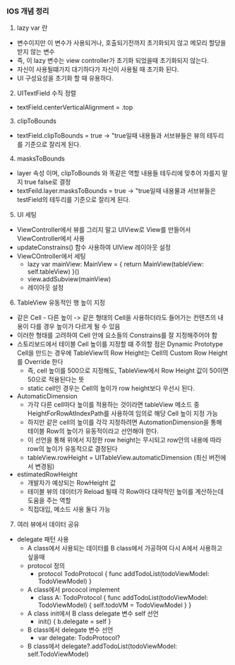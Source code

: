 ### IOS 개념 정리 
1. lazy var 란
+ 변수이지만 이 변수가 사용되거나, 호출되기전까지 초기화되지 않고 메모리 할당을 받지 않는 변수
+ 즉, 이 lazy 변수는 view controller가 초기화 되었을때 초기화되지 않는다.
+ 자신이 사용될떄가지 대기하다가 자신이 사용될 때 초기화 된다.
+ UI 구성요성을 초기화 할 때 유용하다.

2. UITextField 수직 정렬
+ textField.centerVerticalAlignment = .top

3. clipToBounds
+ textField.clipToBounds = true -> "true일때 내용들과 서브뷰들은 뷰의 테두리를 기준으로 잘리게 된다.

4. masksToBounds
+ layer 속성 이며, clipToBounds 와 똑같은 역할 내용들 테두리에 맞추어 자를지 말지 true false로 결정
+ textFeild.layer.masksToBounds = true -> "true일때 내용물과 서브뷰들은 testField의 테두리를 기준으로 잘리게 된다.

5. UI 세팅
+ ViewController에서 뷰를 그리지 말고 UIView로 View를 만들어서 ViewController에서 사용
+ updateConstrains() 함수 사용하여 UIView 레이아웃 설정
+ ViewCOntroller에서 세팅
    * lazy var mainView: MainView = {
        return MainView(tableView: self.tableView)
    }()
    * view.addSubview(mainView)
    * 레이아웃 설정

6. TableView 유동적인 행 높이 지정
+ 같은 Cell - 다른 높이 -> 같은 형태의 Cell을 사용하더라도 들어가는 컨텐츠의 내용이 다를 경우 높이가 다르게 될 수 있음
+ 이러한 형태를 고려하여 Cell 안에 요소들의 Constrains를 잘 지정해주어야 함
+ 스토리보드에서 테이블 Cell 높이를 지정할 떄 주의할 점은 Dynamic Prototype Cell을 만드는 경우에 TableView의 Row Height는 Cell의 Custom Row Height를 Override 한다
    * 즉, cell 높이를 500으로 지정해도, TableView에서 Row Height 값이 50이면 50으로 적용된다는 뜻
    * static cell인 경우는 Cell의 높이가 row height보다 우선시 된다.
+ AutomaticDimension
    * 가각 다른 cell마다 높이를 적용하는 것이라면 tableView 메소드 중 HeightForRowAtIndexPath를 사용하여 임의로 해당 Cell 높이 지정 가능
    * 하지만 같은 cell의 높이를 각각 지정하려면 AutomationDimension을 통해 테이블 Row의 높이가 유동적이라고 선언해야 한다.
    * 이 선언을 통해 위에서 지정한 row height는 무시되고 row안의 내용에 따라 row의 높이가 유동적으로 결정된다
    * tableView.rowHeight = UITableView.automaticDimension (최신 버전에서 변경됨)
+ estimatedRowHeight
    * 개발자가 예상되는 RowHeight 값
    * 테이블 뷰의 데이터가 Reload 될때 각 Row마다 대략적인 높이를 계산하는데 도움을 주는 역할
    * 직접대입, 메소드 사용 둘다 가능

7. 여러 뷰에서 데이터 공유
+ delegate 패턴 사용
    * A class에서 사용되는 데이터를 B class에서 가공하여 다시 A에서 사용하고 싶을때
    * protocol 정의
        + protocol TodoProtocol {
            func addTodoList(todoViewModel: TodoViewModel)
        }
    * A class에서 prococol implement
        + class A: TodoProtocol
        {
            func addTodoList(todoViewModel: TodoViewModel)
            {
                self.todoVM = TodoViewModel
            }
        }
    * A class init에서 B class delegate 변수 self 선언
        + init() {
            b.delegate = self
        }
    * B class에서 delegate 변수 선언
        + var delegate: TodoProtocol?
    * B class에서 delegate?.addTodoList(todoViewModel: self.TodoViewModel)